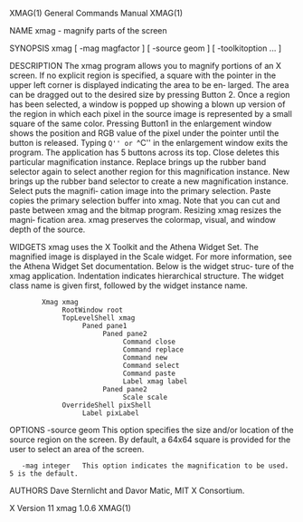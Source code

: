 XMAG(1)                                                                                    General Commands Manual                                                                                    XMAG(1)

NAME
       xmag - magnify parts of the screen

SYNOPSIS
       xmag [ -mag magfactor ] [ -source geom ] [ -toolkitoption ... ]

DESCRIPTION
       The  xmag  program  allows  you to magnify portions of an X screen.  If no explicit region is specified, a square with the pointer in the upper left corner is displayed indicating the area to be en‐
       larged.  The area can be dragged out to the desired size by pressing Button 2.  Once a region has been selected, a window is popped up showing a blown up version of the region in which each pixel in
       the  source  image is represented by a small square of the same color.  Pressing Button1 in the enlargement window shows the position and RGB value of the pixel under the pointer until the button is
       released.  Typing ``Q'' or ``^C'' in the enlargement window exits the program.  The application has 5 buttons across its top.  Close deletes this particular magnification instance.   Replace  brings
       up  the rubber band selector again to select another region for this magnification instance.  New brings up the rubber band selector to create a new magnification instance.  Select puts the magnifi‐
       cation image into the primary selection.  Paste copies the primary selection buffer into xmag.  Note that you can cut and paste between xmag and the bitmap program.  Resizing xmag resizes the magni‐
       fication area.  xmag preserves the colormap, visual, and window depth of the source.

WIDGETS
       xmag  uses the X Toolkit and the Athena Widget Set.  The magnified image is displayed in the Scale widget.  For more information, see the Athena Widget Set documentation.  Below is the widget struc‐
       ture of the xmag application.  Indentation indicates hierarchical  structure.  The widget class name is given first, followed by the widget instance name.

            Xmag xmag
                 RootWindow root
                 TopLevelShell xmag
                      Paned pane1
                           Paned pane2
                                Command close
                                Command replace
                                Command new
                                Command select
                                Command paste
                                Label xmag label
                           Paned pane2
                                Scale scale
                 OverrideShell pixShell
                      Label pixLabel

OPTIONS
       -source geom   This option specifies the size and/or location of the source region on the screen.  By default, a 64x64 square is provided for the user to select an area of the screen.

       -mag integer   This option indicates the magnification to be used.  5 is the default.

AUTHORS
       Dave Sternlicht and Davor Matic, MIT X Consortium.

X Version 11                                                                                      xmag 1.0.6                                                                                          XMAG(1)
